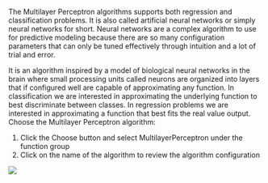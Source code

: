The Multilayer Perceptron algorithms supports both regression and classification problems. It
is also called artificial neural networks or simply neural networks for short. Neural networks are
a complex algorithm to use for predictive modeling because there are so many configuration
parameters that can only be tuned effectively through intuition and a lot of trial and error.

It is an algorithm inspired by a model of biological neural networks in the brain where small
processing units called neurons are organized into layers that if configured well are capable of
approximating any function. In classification we are interested in approximating the underlying
function to best discriminate between classes. In regression problems we are interested in
approximating a function that best fits the real value output. Choose the Multilayer Perceptron
algorithm:

1) Click the Choose button and select MultilayerPerceptron under the function group
2) Click on the name of the algorithm to review the algorithm configuration

![](https://github.com/fenago/katacoda-scenarios/raw/master/machine-learning-mastery-weka/machine-learning-mastery-weka-chapter-18/steps/images/99.png)
